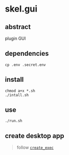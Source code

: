 # skel.gui

## abstract

plugin GUI

## dependencies

```
cp .env .secret.env
```

## install

```
chmod a+x *.sh
./intall.sh
```

## use

```
./run.sh
```

## create desktop app

> follow [`create_exec`](./create_exec.md)